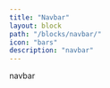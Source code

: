```yaml
---
title: "Navbar"
layout: block
path: "/blocks/navbar/"
icon: "bars"
description: "navbar"
---
```


navbar
